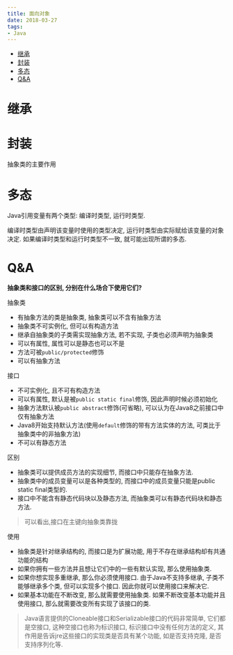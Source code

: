 ```yaml
---
title: 面向对象
date: 2018-03-27
tags:
- Java
---
```

<!-- TOC -->

- [继承](#继承)
- [封装](#封装)
- [多态](#多态)
- [Q&A](#qa)

<!-- /TOC -->

# 继承



# 封装

抽象类的主要作用

# 多态

Java引用变量有两个类型: 编译时类型, 运行时类型.

编译时类型由声明该变量时使用的类型决定, 运行时类型由实际赋给该变量的对象决定. 如果编译时类型和运行时类型不一致, 就可能出现所谓的多态.

# Q&A

**抽象类和接口的区别, 分别在什么场合下使用它们?**

抽象类

* 有抽象方法的类是抽象类, 抽象类可以不含有抽象方法
* 抽象类不可实例化, 但可以有构造方法
* 继承自抽象类的子类需实现抽象方法, 若不实现, 子类也必须声明为抽象类
* 可以有属性, 属性可以是静态也可以不是
* 方法可被`public/protected`修饰
* 可以有抽象方法

接口

* 不可实例化, 且不可有构造方法
* 可以有属性, 默认是被`public static final`修饰, 因此声明时候必须初始化
* 抽象方法默认被`public abstract`修饰(可省略), 可以认为在Java8之前接口中仅有抽象方法
* Java8开始支持默认方法(使用`default`修饰的带有方法实体的方法, 可类比于抽象类中的非抽象方法)
* 不可以有静态方法

区别

* 抽象类可以提供成员方法的实现细节, 而接口中只能存在抽象方法.
* 抽象类中的成员变量可以是各种类型的, 而接口中的成员变量只能是public static final类型的.
* 接口中不能含有静态代码块以及静态方法, 而抽象类可以有静态代码块和静态方法.

> 可以看出,接口在主键向抽象类靠拢

使用

* 抽象类是针对继承结构的, 而接口是为扩展功能, 用于不存在继承结构却有共通功能的结构
* 如果你拥有一些方法并且想让它们中的一些有默认实现, 那么使用抽象类.
* 如果你想实现多重继承, 那么你必须使用接口. 由于Java不支持多继承, 子类不能够继承多个类, 但可以实现多个接口. 因此你就可以使用接口来解决它.
* 如果基本功能在不断改变, 那么就需要使用抽象类. 如果不断改变基本功能并且使用接口, 那么就需要改变所有实现了该接口的类.

> Java语言提供的Cloneable接口和Serializable接口的代码非常简单, 
> 它们都是空接口, 这种空接口也称为标识接口, 标识接口中没有任何方法的定义, 
> 其作用是告诉jre这些接口的实现类是否具有某个功能, 
> 如是否支持克隆, 是否支持序列化等.
